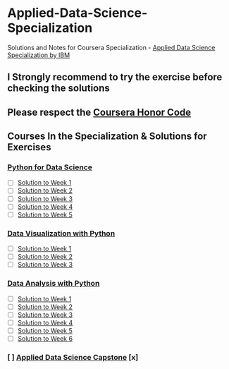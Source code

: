 # Applied-Data-Science-Specialization
Solutions and Notes for Coursera Specialization - [Applied Data Science Specialization by IBM](https://www.coursera.org/specializations/applied-data-science)

## I Strongly recommend to try the exercise before checking the solutions

## Please respect the [Coursera Honor Code](https://learner.coursera.help/hc/en-us/articles/209818863)

## Courses In the Specialization & Solutions for Exercises 
### [Python for Data Science](https://www.coursera.org/learn/python-for-applied-data-science)
- [ ] [Solution to Week 1]()
- [ ] [Solution to Week 2]()
- [ ] [Solution to Week 3]()
- [ ] [Solution to Week 4]()
- [ ] [Solution to Week 5]()

### [Data Visualization with Python](https://www.coursera.org/learn/python-for-data-visualization)
- [ ] [Solution to Week 1]()
- [ ] [Solution to Week 2]()
- [ ] [Solution to Week 3]()

### [Data Analysis with Python](https://www.coursera.org/learn/dataanalysiswithpython)
- [ ] [Solution to Week 1]()
- [ ] [Solution to Week 2]()
- [ ] [Solution to Week 3]()
- [ ] [Solution to Week 4]()
- [ ] [Solution to Week 5]()
- [ ] [Solution to Week 6]()

### [ ] [Applied Data Science Capstone](https://www.coursera.org/learn/applied-data-science-capstone) [x]